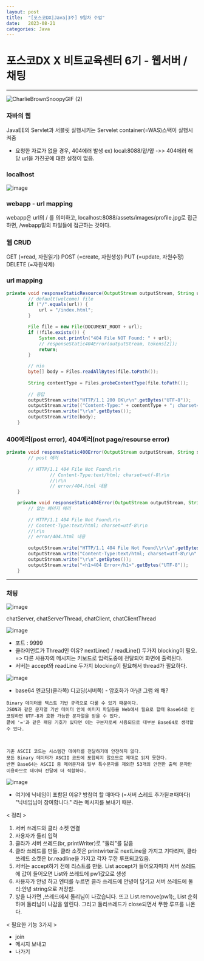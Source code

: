 ```yaml
---
layout: post
title:  "[포스코DX|Java|3주] 9일차 수업"
date:   2023-08-21
categories: Java
---
```


# 포스코DX X 비트교육센터 6기 - 웹서버 / 채팅 

--- 

![CharlieBrownSnoopyGIF (2)](https://github.com/talkingOrange/talkingOrange.github.io/assets/88815795/852c2ed2-1d3f-434d-b89a-be629e479bf8)

### 자바의 웹

 JavaEE의 Servlet과 서블릿 실행시키는 Servelet container(=WAS)스택이 실행시켜줌 


 - 요청한 자료가 없을 경우, 404에러 발생 ex) local:8088/얍/얍 ->> 404에러 해당 url을 가진곳에 대한 설정이 없음.

### localhost

![image](https://github.com/talkingOrange/talkingOrange.github.io/assets/88815795/eae7365e-cccf-4bcc-8bcf-a5691298f983)

### webapp - url mapping

webapp은 url의 / 를 의미하고, localhost:8088/assets/images/profile.jpg로 접근하면, /webapp밑의 파일들에 접근하는 것이다.


### 웹 CRUD

GET (=read, 자원읽기)
POST (=create, 자원생성)
PUT (=update, 자원수정)
DELETE (=자원삭제)

### url mapping

```java
private void responseStaticResource(OutputStream outputStream, String url, String protocol) throws IOException {
		// default(welcome) file
		if ("/".equals(url)) {
			url = "/index.html";
		}

		File file = new File(DOCUMENT_ROOT + url);
		if (!file.exists()) {
			System.out.println("404 File NOT Found: " + url);
			// responseStatic404Error(outputStream, tokens[2]);
			return;
		}

		// nio
		byte[] body = Files.readAllBytes(file.toPath());
		
		String contentType = Files.probeContentType(file.toPath());
		
		// 응답
		outputStream.write("HTTP/1.1 200 OK\r\n".getBytes("UTF-8"));
		outputStream.write(("Content-Type:" + contentType + "; charset=utf-8\r\n").getBytes("UTF-8"));
		outputStream.write("\r\n".getBytes());
		outputStream.write(body);
	}
```

### 400에러(post error), 404에러(not page/resourse error)

```java
private void responseStatic400Error(OutputStream outputStream, String string) {
		// post 에러
		
		// HTTP/1.1 404 File Not Found\r\n
				// Content-Type:text/html; charset=utf-8\r\n
				//\r\n
				// error/404.html 내용
	}

	private void responseStatic404Error(OutputStream outputStream, String protocol) throws IOException {
		// 없는 페이지 에러
		
		// HTTP/1.1 404 File Not Found\r\n
		// Content-Type:text/html; charset=utf-8\r\n
		//\r\n
		// error/404.html 내용
		
		outputStream.write("HTTP/1.1 404 File Not Found\\r\\n".getBytes("UTF-8"));
		outputStream.write("Content-Type:text/html; charset=utf-8\r\n".getBytes("UTF-8"));
		outputStream.write("\r\n".getBytes());
		outputStream.write("<h1>404 Error</h1>".getBytes("UTF-8"));
	}
```

---

### 채팅

![image](https://github.com/talkingOrange/talkingOrange.github.io/assets/88815795/7602959a-4210-4b88-80ec-f40f59dd5f30)

chatServer, chatServerThread, chatClient, chatClientThread

![image](https://github.com/talkingOrange/talkingOrange.github.io/assets/88815795/64480049-546f-445d-b559-a8ce2f413281)

* 포트 : 9999
* 클라이언트가 Thread인 이유? nextLine() / readLine() 두가지 blocking이 필요. => 다른 사용자의 메시지는 키보드로 입력도중에 전달되어 화면에 출력된다.
* 서버는 accept와 readLine 두가지 blocking이 필요해서 thread가 필요하다. 


![image](https://github.com/talkingOrange/talkingOrange.github.io/assets/88815795/7bc2a22d-dcdc-4bd5-8bc3-f0233c02a1eb)

* base64 엔코딩(클라쪽) 디코딩(서버쪽) - 암호화가 아님! 그럼 왜 해?

```console
Binary 데이터를 텍스트 기반 규격으로 다룰 수 있기 때문이다.
JSON과 같은 문자열 기반 데이터 안에 이미지 파일등을 Web에서 필요로 할때 Base64로 인코딩하면 UTF-8과 호환 가능한 문자열을 얻을 수 있다.
끝에 '='과 같은 패딩 기호가 있다면 이는 구분자로써 사용되므로 대부분 Base64로 생각할 수 있다.  

 

기존 ASCII 코드는 시스템간 데이터를 전달하기에 안전하지 않다.
모든 Binary 데이터가 ASCII 코드에 포함되지 않으므로 제대로 읽지 못한다.
반면 Base64는 ASCII 중 제어문자와 일부 특수문자를 제외한 53개의 안전한 출력 문자만 이용하므로 데이터 전달에 더 적합하다.
```



![image](https://github.com/talkingOrange/talkingOrange.github.io/assets/88815795/28bf6aa8-35cc-496a-8064-63b7de166d6a)

- 여기에 닉네임이 포함된 이유? 방참여 할 때마다 (=서버 스레드 추가됟ㄹ때마다) "닉네임님이 참여합니다." 라는 메시지를 보내기 때문.


< 정리 >

1. 서버 쓰레드와 클라 소켓 연결
2. 사용자가 둘리 입력
3. 클라가 서버 쓰레드(br, printWriter)로 "둘리"를 담음
4. 클라 쓰레드를 만듦. 클라 소켓은 printwirter로 nextLine을 가지고 기다리며, 클라 쓰레드 소켓은 br.readline을 가지고 각자 무한 루프되고있음.
5. 서버는 accept하기 전에 리스트를 만듦. List<printWriter> accept가 들어오자마자 서버 쓰레드에 값이 들어오면 List와 쓰레드에 pw1값으로 생성
6. 사용자가 안녕 하고 엔터를 누르면 클라 쓰레드에 안녕이 담기고 서버 쓰레드에 둘리:안녕 string으로 저장함.
7. 방을 나가면 ,쓰레드에서 둘리님이 나갔습니다. 뜨고 List.remove(pw1);, List 순회하며 둘리님이 나감을 알린다. 그리고 둘리쓰레드가 close되면서 무한 루프를 나온다.

< 필요한 기능 3가지 >

- join
- 메시지 보내고
- 나가기

